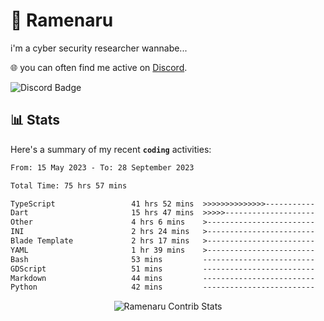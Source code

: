 # 🍜 Ramenaru
i'm a cyber security researcher wannabe...

🌐 you can often find me active on [Discord](https://discordapp.com/users/503291004200157185).

![Discord Badge](https://dcbadge.vercel.app/api/shield/503291004200157185)

## 📊 Stats

Here's a summary of my recent **`coding`** activities:

<!--START_SECTION:waka-->

```txt
From: 15 May 2023 - To: 28 September 2023

Total Time: 75 hrs 57 mins

TypeScript                 41 hrs 52 mins  >>>>>>>>>>>>>>-----------   55.12 %
Dart                       15 hrs 47 mins  >>>>>--------------------   20.79 %
Other                      4 hrs 6 mins    >------------------------   05.40 %
INI                        2 hrs 24 mins   >------------------------   03.18 %
Blade Template             2 hrs 17 mins   >------------------------   03.02 %
YAML                       1 hr 39 mins    >------------------------   02.18 %
Bash                       53 mins         -------------------------   01.17 %
GDScript                   51 mins         -------------------------   01.13 %
Markdown                   44 mins         -------------------------   00.97 %
Python                     42 mins         -------------------------   00.93 %
```

<!--END_SECTION:waka-->

<div style="text-align: center;">
   <img align="center" src="https://github-readme-streak-stats.herokuapp.com/?user=Ramenaru&theme=dark&card_width=520" alt="Ramenaru Contrib Stats" />
</div>



